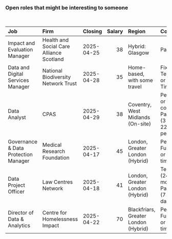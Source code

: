 
<!-- README.md is generated from README.Rmd. Please edit that file -->

### Open roles that might be interesting to someone

<br/>

<table>
<thead>
<tr>
<th style="text-align:left;">
Job
</th>
<th style="text-align:left;">
Firm
</th>
<th style="text-align:left;">
Closing
</th>
<th style="text-align:right;">
Salary
</th>
<th style="text-align:left;">
Region
</th>
<th style="text-align:left;">
Contract
</th>
</tr>
</thead>
<tbody>
<tr>
<td style="text-align:left;">
Impact and Evaluation Manager
</td>
<td style="text-align:left;">
Health and Social Care Alliance Scotland
</td>
<td style="text-align:left;">
2025-04-25
</td>
<td style="text-align:right;">
38
</td>
<td style="text-align:left;">
Hybrid: Glasgow
</td>
<td style="text-align:left;">
Part time
</td>
</tr>
<tr>
<td style="text-align:left;">
Data and Digital Services Manager
</td>
<td style="text-align:left;">
National Biodiversity Network Trust
</td>
<td style="text-align:left;">
2025-04-28
</td>
<td style="text-align:right;">
35
</td>
<td style="text-align:left;">
Home-based, with some travel
</td>
<td style="text-align:left;">
Fixed Term, Full or Part Time
</td>
</tr>
<tr>
<td style="text-align:left;">
Data Analyst
</td>
<td style="text-align:left;">
CPAS
</td>
<td style="text-align:left;">
2025-04-29
</td>
<td style="text-align:right;">
38
</td>
<td style="text-align:left;">
Coventry, West Midlands (On-site)
</td>
<td style="text-align:left;">
Permanent or contract, Part-time (3 days / 22.2 hours per work)
</td>
</tr>
<tr>
<td style="text-align:left;">
Governance & Data Protection Manager
</td>
<td style="text-align:left;">
Medical Research Foundation
</td>
<td style="text-align:left;">
2025-04-17
</td>
<td style="text-align:right;">
45
</td>
<td style="text-align:left;">
London, Greater London (Hybrid)
</td>
<td style="text-align:left;">
Permanent, Full-time or part-time
</td>
</tr>
<tr>
<td style="text-align:left;">
Data Project Officer
</td>
<td style="text-align:left;">
Law Centres Network
</td>
<td style="text-align:left;">
2025-04-18
</td>
<td style="text-align:right;">
41
</td>
<td style="text-align:left;">
London, Greater London (Hybrid)
</td>
<td style="text-align:left;">
Temporary (24 months), Part-time (7 hours a day)
</td>
</tr>
<tr>
<td style="text-align:left;">
Director of Data & Analytics
</td>
<td style="text-align:left;">
Centre for Homelessness Impact
</td>
<td style="text-align:left;">
2025-04-22
</td>
<td style="text-align:right;">
70
</td>
<td style="text-align:left;">
Blackfriars, Greater London (Hybrid)
</td>
<td style="text-align:left;">
Permanent, Full-time or part-time
</td>
</tr>
</tbody>
</table>
